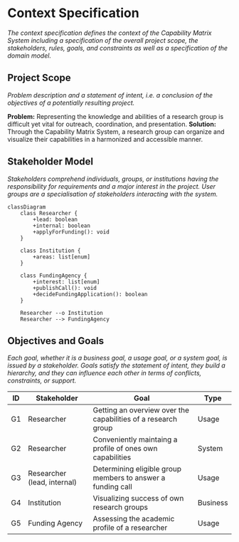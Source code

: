 # Context Specification

_The context specification defines the context of the Capability Matrix System including a specification of the overall project scope, the stakeholders, rules, goals, and constraints as well as a specification of the domain model._

## Project Scope

_Problem description and a statement of intent, i.e. a conclusion of the objectives of a potentially resulting project._

**Problem:** Representing the knowledge and abilities of a research group is difficult yet vital for outreach, coordination, and presentation. **Solution:** Through the Capability Matrix System, a research group can organize and visualize their capabilities in a harmonized and accessible manner.

## Stakeholder Model

_Stakeholders comprehend individuals, groups, or institutions having the responsibility for requirements and a major interest in the project. User groups are a specialisation of  stakeholders interacting with the system._

```mermaid
classDiagram
    class Researcher {
        +lead: boolean
        +internal: boolean
        +applyForFunding(): void
    }

    class Institution {
        +areas: list[enum]
    }

    class FundingAgency {
        +interest: list[enum]
        +publishCall(): void
        +decideFundingApplication(): boolean
    }

    Researcher --o Institution
    Researcher --> FundingAgency
```

## Objectives and Goals 

_Each goal, whether it is a business goal, a usage goal, or a system goal, is issued by a stakeholder. Goals satisfy the statement of intent, they build a hierarchy, and they can influence each other in terms of conflicts, constraints, or support._

| ID | Stakeholder | Goal | Type |
|---|---|---|---|
| G1 | Researcher | Getting an overview over the capabilities of a research group | Usage |
| G2 | Researcher | Conveniently maintaing a profile of ones own capabilities | System |
| G3 | Researcher (lead, internal) | Determining eligible group members to answer a funding call | Usage |
| G4 | Institution | Visualizing success of own research groups | Business |
| G5 | Funding Agency | Assessing the academic profile of a researcher | Usage |